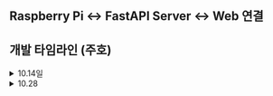 ## Raspberry Pi <-> FastAPI Server <-> Web 연결

## 개발 타임라인 (주호)

<details>
<summary>10.14일</summary>
  
### 1단계: 기본 서버 실행
- `main.py` 초기 구현
- FastAPI 서버 띄우고 WebSocket 연결 확인
- Web 브라우저에서 `/static/dashboard.html` 접속 시 "Waiting for /map data..." 표시
- 핵심 포인트:
  - `/ping` GET 확인 가능
  - WebSocket 연결 성공 (`WebSocket connected` 로그)

### 2단계: `/map` 토픽 데이터 수신
- 라즈베리파이 `map_sender.py` 작성
- `/map` 토픽 구독 및 WebSocket 송신
- 서버 로그에서 수신 확인 (`Received raw: { ... }`)
- `dashboard.html`에서 맵 정보 표시:
  - 가로, 세로 (m)
  - 총 면적 (m²)
  - 탐지율 (%)
  - 해상도 (m)
  - 원점 좌표
  - 데이터 예시 일부 표시
- 데이터 처리:
  - `-1`: 미탐지 구역
  - `0`: 탐지 구역
  - `100`: 벽
 
  <img width="937" height="335" alt="image" src="https://github.com/user-attachments/assets/39ccea26-a677-465a-aebf-4acb579ec67a" />


### 3단계: `/battery_state` 토픽 시도
- 라즈베리파이 `battery_sender.py` 작성
- 문제:
  - 콜백이 너무 빠르게 호출됨 (0.1초 간격)
  - 웹에서 실시간 표시 어려움
- 임시 보류, 이후 재구현 계획

### 4단계: `dashboard.html` 개선
- 한글 표시 적용
- `map` 토픽 데이터:
  - 실시간 가로, 세로, 총 면적, 탐지율 계산
- `battery_state` 토픽 placeholder 생성
- 스타일 적용 (폰트, 박스, pre 태그)

---
## 파일 구조
```
Server/  
├─ main.py # FastAPI + WebSocket 서버  
├─ static/  
│ └─ dashboard.html # 대시보드 HTML  
ros2_publishers/  
├─ map_sender.py # /map 토픽 송신  
├─ battery_sender.py # /battery_state 토픽 송신  
```

---

## main.py 설명

```
python
from fastapi import FastAPI, WebSocket, WebSocketDisconnect
from fastapi.staticfiles import StaticFiles
import json

app = FastAPI()

# /static 경로로 HTML 제공
app.mount("/static", StaticFiles(directory="static"), name="static")

connected_clients = []

@app.get("/ping")
async def ping():
    return {"status": "ok"}

@app.websocket("/ws/realtime")
async def websocket_endpoint(websocket: WebSocket):
    await websocket.accept()
    connected_clients.append(websocket)
    try:
        while True:
            message = await websocket.receive_text()
            data = json.loads(message)
            topic = data.get("topic")
            payload = data.get("data")

            # 모든 클라이언트에 브로드캐스트
            remove_list = []
            for client in connected_clients:
                try:
                    await client.send_text(json.dumps({"topic": topic, "data": payload}))
                except:
                    remove_list.append(client)
            for c in remove_list:
                connected_clients.remove(c)
    except WebSocketDisconnect:
        connected_clients.remove(websocket)
```

</details>

<details>
<summary>10.28
</summary>
  
Mapping된 PGM파일을 PNG파일로 변환 후 websocket방식으로 웹에서 표시
```
from fastapi import FastAPI, WebSocket, WebSocketDisconnect
from fastapi.staticfiles import StaticFiles
from fastapi.middleware.cors import CORSMiddleware
import json

app = FastAPI()

# CORS 허용
app.add_middleware(
    CORSMiddleware,
    allow_origins=["*"],
    allow_credentials=True,
    allow_methods=["*"],
    allow_headers=["*"],
)

# Static files
app.mount("/static", StaticFiles(directory="static"), name="static")

connected_clients = []

@app.get("/ping")
async def ping():
    return {"status": "ok"}

@app.websocket("/ws/realtime")
async def websocket_endpoint(websocket: WebSocket):
    await websocket.accept()
    connected_clients.append(websocket)
    print("WebSocket connected")
    try:
        while True:
            try:
                message = await websocket.receive_text()
            except Exception as e:
                print("Error receiving message from client:", e)
                break

            # 메시지가 JSON이면 구조화 데이터(odom 등)
            try:
                data = json.loads(message)
                outgoing = json.dumps(data)
            except:
                # JSON 파싱 실패 → 그냥 문자열(map base64) 그대로 브로드캐스트
                outgoing = message

            # 브로드캐스트
            remove_list = []
            for client in connected_clients:
                try:
                    await client.send_text(outgoing)
                except Exception as e:
                    print("Failed to send to client:", e)
                    remove_list.append(client)
            for c in remove_list:
                connected_clients.remove(c)

    except WebSocketDisconnect:
        print("WebSocket disconnected")
    finally:
        if websocket in connected_clients:
            connected_clients.remove(websocket)
        print("Connection closed")
```

웹 페이지 html
```
<!DOCTYPE html>
<html lang="en">
<head>
    <meta charset="UTF-8">
    <title>Real-time TurtleBot3 Map</title>
    <style>
        #mapContainer {
            position: relative;
            width: 600px;
            height: 600px;
        }
        #mapImage {
            width: 100%;
            height: 100%;
        }
        #robot {
            position: absolute;
            width: 20px;
            height: 20px;
            background: red;
            border-radius: 50%;
            transform: translate(-50%, -50%);
        }
    </style>
</head>
<body>
    <h2>Real-time TurtleBot3 Map</h2>
    <div id="mapContainer">
        <img id="mapImage" src="" alt="Map">
        <div id="robot"></div>
    </div>

    <script>
        const ws = new WebSocket("ws://192.168.0.57:8000/ws/realtime");
        const robotEl = document.getElementById("robot");
        const mapEl = document.getElementById("mapImage");

        ws.onopen = () => console.log("WebSocket connected");

        ws.onmessage = (event) => {
            const msg = event.data;

            // base64 map
            if (msg.startsWith("data:image/png;base64,")) {
                mapEl.src = msg;
            } 
            // odom / 위치 JSON
            else {
                try {
                    const data = JSON.parse(msg);
                    if (data.topic === "odom") {
                        const x = data.data.x;
                        const y = data.data.y;
                        // 임의 좌표 변환 (맵 좌표계 맞춰서 적용 필요)
                        robotEl.style.left = `${x * 50}px`;
                        robotEl.style.top = `${y * 50}px`;
                    }
                } catch (e) {
                    console.log("Failed to parse JSON:", e);
                }
            }
        };
    </script>
</body>
</html>
```
</details>
